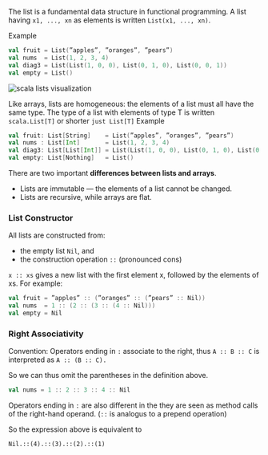 The list is a fundamental data structure in functional programming. A list having `x1, ..., xn` as elements is written `List(x1, ..., xn)`.

Example
```scala
val fruit = List(”apples”, ”oranges”, ”pears”)
val nums  = List(1, 2, 3, 4)
val diag3 = List(List(1, 0, 0), List(0, 1, 0), List(0, 0, 1))
val empty = List()
```
![scala lists visualization](scala_lists_visualization)

Like arrays, lists are homogeneous: the elements of a list must all have the same type.
The type of a list with elements of type T is written `scala.List[T]` or shorter `just List[T]`
Example
```scala
val fruit: List[String]    = List(”apples”, ”oranges”, ”pears”)
val nums : List[Int]       = List(1, 2, 3, 4)
val diag3: List[List[Int]] = List(List(1, 0, 0), List(0, 1, 0), List(0, 0, 1))
val empty: List[Nothing]   = List()
```
There are two important **differences between lists and arrays**.
* Lists are immutable — the elements of a list cannot be changed.
* Lists are recursive, while arrays are flat.

### List Constructor

All lists are constructed from:
* the empty list `Nil`, and
* the construction operation `::` (pronounced cons)

`x :: xs` gives a new list with the first element x, followed by the elements of xs.
For example:
```scala
val fruit = ”apples” :: (”oranges” :: (”pears” :: Nil))
val nums  = 1 :: (2 :: (3 :: (4 :: Nil)))
val empty = Nil
```

### Right Associativity

Convention: Operators ending in `:` associate to the right, thus `A :: B :: C` is interpreted as `A :: (B :: C).`

So we can thus omit the parentheses in the definition above.
```scala
val nums = 1 :: 2 :: 3 :: 4 :: Nil
```
Operators ending in `:` are also different in the they are seen as method calls of the right-hand operand. (`::` is analogus to a prepend operation)

So the expression above is equivalent to
```
Nil.::(4).::(3).::(2).::(1)
```

